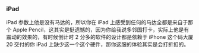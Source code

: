### iPad

iPad 参数上他是没有马达的，所以你在 iPad 上感受到任何的马达全都是来自于那个 Apple Pencil，这其实是挺遗憾的，因为你给我说多邻国打卡，实际上他是有震动的效果的，有时候倒计时 2 分多的软件的设计都是依赖于 iPhone 这个码大厦 20 交付的你 iPad 上缺少这一个这个硬件，那你这服的体验其实是会打折扣的。
